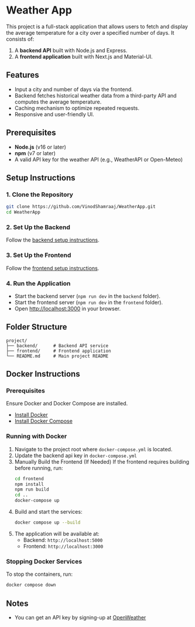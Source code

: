 # Weather App

This project is a full-stack application that allows users to fetch and display the average temperature for a city over a specified number of days. It consists of:

1. A **backend API** built with Node.js and Express.
2. A **frontend application** built with Next.js and Material-UI.

## Features

- Input a city and number of days via the frontend.
- Backend fetches historical weather data from a third-party API and computes the average temperature.
- Caching mechanism to optimize repeated requests.
- Responsive and user-friendly UI.

## Prerequisites

- **Node.js** (v16 or later)
- **npm** (v7 or later)
- A valid API key for the weather API (e.g., WeatherAPI or Open-Meteo)

## Setup Instructions

### 1. Clone the Repository

```bash
git clone https://github.com/VinodShamraaj/WeatherApp.git
cd WeatherApp
```

### 2. Set Up the Backend

Follow the [backend setup instructions](./backend/README.md).

### 3. Set Up the Frontend

Follow the [frontend setup instructions](./frontend/README.md).

### 4. Run the Application

- Start the backend server (`npm run dev` in the `backend` folder).
- Start the frontend server (`npm run dev` in the `frontend` folder).
- Open [http://localhost:3000](http://localhost:3000) in your browser.

## Folder Structure

```
project/
├── backend/      # Backend API service
├── frontend/     # Frontend application
└── README.md     # Main project README
```

## Docker Instructions

### **Prerequisites**

Ensure Docker and Docker Compose are installed.

- [Install Docker](https://docs.docker.com/get-docker/)
- [Install Docker Compose](https://docs.docker.com/compose/install/)

### **Running with Docker**

1. Navigate to the project root where `docker-compose.yml` is located.
2. Update the backend api key in `docker-compose.yml`
3. Manually Build the Frontend (If Needed)
   If the frontend requires building before running, run:
   ```sh
   cd frontend
   npm install
   npm run build
   cd ..
   docker-compose up
   ```
4. Build and start the services:
   ```sh
   docker compose up --build
   ```
5. The application will be available at:
   - Backend: `http://localhost:5000`
   - Frontend: `http://localhost:3000`

### **Stopping Docker Services**

To stop the containers, run:

```sh
docker compose down
```

## Notes

- You can get an API key by signing-up at [OpenWeather](https://openweathermap.org/api)
